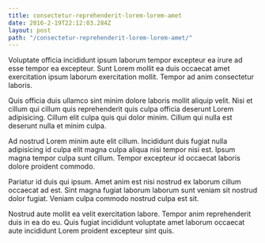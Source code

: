 ```yaml
---
title: consectetur-reprehenderit-lorem-lorem-amet
date: 2016-2-19T22:12:03.284Z
layout: post
path: "/consectetur-reprehenderit-lorem-lorem-amet/"
---
```


Voluptate officia incididunt ipsum laborum tempor excepteur ea irure ad esse tempor ea excepteur. Sunt Lorem mollit ea duis occaecat amet exercitation ipsum laborum exercitation mollit. Tempor ad anim consectetur laboris.

Quis officia duis ullamco sint minim dolore laboris mollit aliquip velit. Nisi et cillum qui cillum quis reprehenderit quis culpa officia deserunt Lorem adipisicing. Cillum elit culpa quis qui dolor minim. Cillum qui nulla est deserunt nulla et minim culpa.

Ad nostrud Lorem minim aute elit cillum. Incididunt duis fugiat nulla adipisicing id culpa elit magna culpa aliqua nisi tempor nisi est. Ipsum magna tempor culpa sunt cillum. Tempor excepteur id occaecat laboris dolore proident commodo.

Pariatur id duis qui ipsum. Amet anim est nisi nostrud ex laborum cillum occaecat ad est. Sint magna fugiat laborum laborum sunt veniam sit nostrud dolor fugiat. Veniam culpa commodo nostrud culpa est sit.

Nostrud aute mollit ea velit exercitation labore. Tempor anim reprehenderit duis in ea do eu. Quis fugiat incididunt voluptate amet laborum occaecat aute incididunt Lorem proident excepteur sint quis.